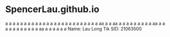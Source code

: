 # SpencerLau.github.io
a
a
a
a
a
a
a
a
a
a
a
a
a
a
a
a
a
a
a
a
a
a
a
a
a
aa
a
a
aa
a
a
a
a
a
a
a
a
a
aa
a
a
a
a
a
a
a
a
a
a
a
aa
a
a
a
a
a
a
Name: Lau Long Tik
SID: 21063500

